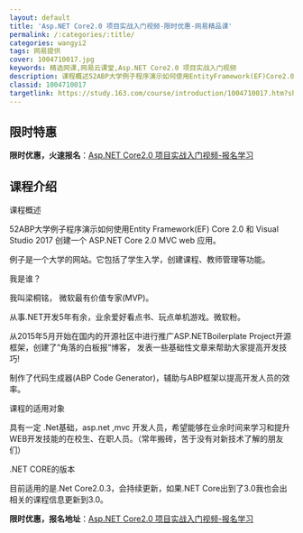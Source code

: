 ```yaml
---
layout: default
title: 'Asp.NET Core2.0 项目实战入门视频-限时优惠-网易精品课'
permalink: /:categories/:title/
categories: wangyi2
tags: 网易提供
cover: 1004710017.jpg
keywords: 精选网课,网易云课堂,Asp.NET Core2.0 项目实战入门视频
description: 课程概述52ABP大学例子程序演示如何使用EntityFramework(EF)Core2.0和VisualStudio
classid: 1004710017
targetlink: https://study.163.com/course/introduction/1004710017.htm?share=1&shareId=1025206652&utm_campaign=share&utm_medium=iphoneShare&utm_source=&utm_u=1025206652
---
```


## 限时特惠

**限时优惠，火速报名**：[Asp.NET Core2.0 项目实战入门视频-报名学习](https://study.163.com/course/introduction/1004710017.htm?share=1&shareId=1025206652&utm_campaign=share&utm_medium=iphoneShare&utm_source=&utm_u=1025206652)

## 课程介绍

课程概述

52ABP大学例子程序演示如何使用Entity Framework(EF) Core 2.0 和 Visual Studio 2017 创建一个 ASP.NET Core 2.0 MVC web 应用。

例子是一个大学的网站。它包括了学生入学，创建课程、教师管理等功能。



我是谁？

我叫梁桐铭， 微软最有价值专家(MVP)。

从事.NET开发5年有余，业余爱好看点书、玩点单机游戏。微软粉。

从2015年5月开始在国内的开源社区中进行推广ASP.NETBoilerplate Project开源框架，创建了”角落的白板报”博客， 发表一些基础性文章来帮助大家提高开发技巧!

制作了代码生成器(ABP Code Generator)，辅助与ABP框架以提高开发人员的效率。



课程的适用对象



具有一定 .Net基础，asp.net ,mvc 开发人员，希望能够在业余时间来学习和提升WEB开发技能的在校生、在职人员。（常年搬砖，苦于没有对新技术了解的朋友们）



.NET CORE的版本



目前适用的是.Net Core2.0.3，会持续更新，如果.NET Core出到了3.0我也会出相关的课程信息更新到3.0。

**限时优惠，报名地址**：[Asp.NET Core2.0 项目实战入门视频-报名学习](https://study.163.com/course/introduction/1004710017.htm?share=1&shareId=1025206652&utm_campaign=share&utm_medium=iphoneShare&utm_source=&utm_u=1025206652)

